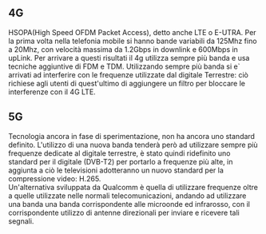 ## 4G
HSOPA(High Speed OFDM Packet Access), detto anche LTE o E-UTRA. Per la prima volta nella telefonia mobile si hanno bande variabili da 125Mhz fino a 20Mhz, con velocità massima da 1.2Gbps in downlink e 600Mbps in upLink. Per arrivare a questi risultati il 4g utilizza sempre più banda e usa tecniche aggiuntive di FDM e TDM. Utilizzando sempre più banda si e` arrivati ad interferire con le frequenze utilizzate dal digitale Terrestre: ciò richiese agli utenti di quest'ultimo di aggiungere un filtro per bloccare le interferenze con il 4G LTE.
## 5G
Tecnologia ancora in fase di sperimentazione, non ha ancora uno standard definito. L'utilizzo di una nuova banda tenderà però ad utilizzare sempre più frequenze dedicate al digitale terrestre, è stato quindi ridefinito uno standard per il digitale (DVB-T2) per portarlo a frequenze più alte, in aggiunta a ciò le televisioni adotteranno un nuovo standard per la compressione video: H.265.<br>
Un'alternativa sviluppata da Qualcomm è quella di utilizzare frequenze oltre a quelle utilizzate nelle normali telecomunicazioni, andando ad utilizzare una banda una banda corrispondente alle microonde ed infrarosso, con il corrispondente utilizzo di antenne direzionali per inviare e ricevere tali segnali.
